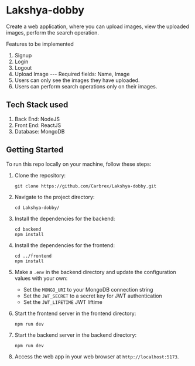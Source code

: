 # Lakshya-dobby

Create a web application, where you can upload images, view the uploaded images, perform the search operation.

Features to be implemented
1. Signup
2. Login
3. Logout
4. Upload Image
--- Required fields: Name, Image
5. Users can only see the images they have uploaded.
6. Users can perform search operations only on their images.

## Tech Stack  used
1. Back End: NodeJS
2. Front End: ReactJS
3. Database: MongoDB

## Getting Started

To run this repo locally on your machine, follow these steps:

1. Clone the repository:

   ```shell
   git clone https://github.com/Carbrex/Lakshya-dobby.git
   ```

2. Navigate to the project directory:

   ```shell
   cd Lakshya-dobby/
   ```

3. Install the dependencies for the backend:

   ```shell
   cd backend
   npm install
   ```

4. Install the dependencies for the frontend:

   ```shell
   cd ../frontend
   npm install
   ```

5. Make a `.env` in the backend directory and update the configuration values with your own:

   - Set the `MONGO_URI` to your MongoDB connection string
   - Set the `JWT_SECRET` to a secret key for JWT authentication
   - Set the `JWT_LIFETIME` JWT liftime

6. Start the frontend server in the frontend directory:

   ```shell
   npm run dev
   ```

7. Start the backend server in the backend directory:

   ```shell
   npm run dev
   ```

8. Access the web app in your web browser at `http://localhost:5173`.
